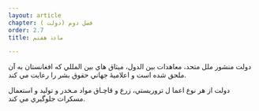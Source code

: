 ```yaml
---
layout: article
chapter: فصل دوم (دولت ) 
order: 2.7
title: مادۀ هفتم 

---
```



دولت منشور ملل متحد، معاهدات بين الدول، ميثاق هاي بين المللي که افغانستان به آن ملحق شده است و اعلاميۀ جهاني حقوق بشر را رعايت مي کند.

دولت از هر نوع اعما ل تروريستي، زرع و قاچـاق مواد مـخدر و توليد و استعمال مسکرات جلوگيري مي کند.

 
 

